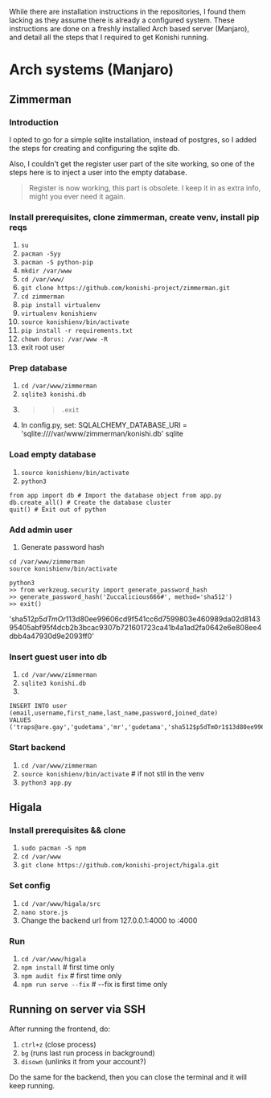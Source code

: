 While there are installation instructions in the repositories, I found them lacking as they assume there 
is already a configured system. These instructions are done on a freshly installed Arch based server (Manjaro),
and detail all the steps that I required to get Konishi running.

# Arch systems (Manjaro)
## Zimmerman
### Introduction
I opted to go for a simple sqlite installation, instead of postgres, so I added the steps for creating and 
configuring the sqlite db.

Also, I couldn't get the register user part of the site working, so one of the steps here is to inject 
a user into the empty database.
> Register is now working, this part is obsolete. I keep it in as extra info, might you ever need it again.

### Install prerequisites, clone zimmerman, create venv, install pip reqs
1. `su`
2. `pacman -Syy`
3. `pacman -S python-pip`
4. `mkdir /var/www`
5. `cd /var/www/`
6. `git clone https://github.com/konishi-project/zimmerman.git`
7. `cd zimmerman`
8. `pip install virtualenv`
9. `virtualenv konishienv`
10. `source konishienv/bin/activate`
11. `pip install -r requirements.txt`
12. `chown dorus: /var/www -R`
13. exit root user

### Prep database
1. `cd /var/www/zimmerman`
2. `sqlite3 konishi.db`
3. >> `.exit`
4. In config.py, set: SQLALCHEMY_DATABASE_URI = 'sqlite:////var/www/zimmerman/konishi.db'
sqlite

### Load empty database
1. `source konishienv/bin/activate`
2. `python3`
```
from app import db # Import the database object from app.py
db.create_all() # Create the database cluster
quit() # Exit out of python
```

### Add admin user
1. Generate password hash
```
cd /var/www/zimmerman
source konishienv/bin/activate

python3
>> from werkzeug.security import generate_password_hash
>> generate_password_hash('Zuccalicious666#', method='sha512')
>> exit()
```
'sha512$p5dTmOr1$13d80ee99606cd9f541cc6d7599803e460989da02d814395405abf95f4dcb2b3bcac9307b721601723ca41b4a1ad2fa0642e6e808ee4dbb4a47930d9e2093ff0'

### Insert guest user into db
1. `cd /var/www/zimmerman`
2. `sqlite3 konishi.db`
3.
```
INSERT INTO user (email,username,first_name,last_name,password,joined_date)
VALUES ('traps@are.gay','gudetama','mr','gudetama','sha512$p5dTmOr1$13d80ee99606cd9f541cc6d7599803e460989da02d814395405abf95f4dcb2b3bcac9307b721601723ca41b4a1ad2fa0642e6e808ee4dbb4a47930d9e2093ff0',DATETIME()); 
```

### Start backend
1. `cd /var/www/zimmerman`
2. `source konishienv/bin/activate`  # if not stil in the venv
3. `python3 app.py`

## Higala
### Install prerequisites && clone
1. `sudo pacman -S npm`
2. `cd /var/www`
3. `git clone https://github.com/konishi-project/higala.git`

### Set config
1. `cd /var/www/higala/src`
2. `nano store.js`
3. Change the backend url from 127.0.0.1:4000 to <your server ip>:4000

### Run 
1. `cd /var/www/higala`
2. `npm install`   # first time only
3. `npm audit fix`  # first time only
3. `npm run serve --fix`   # --fix is first time only

## Running on server via SSH
After running the frontend, do:
1. `ctrl+z` (close process)
2. `bg` (runs last run process in background)
3. `disown` (unlinks it from your account?)

Do the same for the backend, then you can close the terminal and it will keep running.
